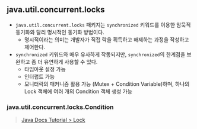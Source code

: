 ## java.util.concurrent.locks
- `java.util.concurrent.locks` 패키지는 `synchronized` 키워드를 이용한 암묵적 동기화와 달리 명시적인 동기화 방법이다.
  - 명시적이라는 의미는 개발자가 직접 락을 획득하고 해제하는 과정을 작성하고 제어한다.
- `synchronized` 키워드와 매우 유사하게 작동되지만, `synchronized`의 한계점을 보완하고 좀 더 유연하게 사용할 수 있다.
  - 타임아웃 설정 가능
  - 인터럽트 가능
  - 모니터락의 매커니즘 활용 가능 (Mutex + Condition Variable)하며, 하나의 Lock 객체에 여러 개의 Condition 객체 생성 가능

### java.util.concurrent.locks.Condition
> [Java Docs Tutorial > Lock](https://docs.oracle.com/javase/tutorial/essential/concurrency/newlocks.html)